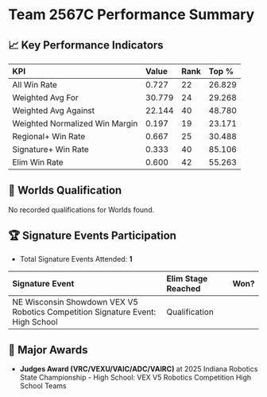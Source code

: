 # Team 2567C Performance Summary

## 📈 Key Performance Indicators
| KPI | Value | Rank | Top % |
|:---|:-----|:----|:-----|
| All Win Rate | 0.727 | 22 | 26.829 |
| Weighted Avg For | 30.779 | 24 | 29.268 |
| Weighted Avg Against | 22.144 | 40 | 48.780 |
| Weighted Normalized Win Margin | 0.197 | 19 | 23.171 |
| Regional+ Win Rate | 0.667 | 25 | 30.488 |
| Signature+ Win Rate | 0.333 | 40 | 85.106 |
| Elim Win Rate | 0.600 | 42 | 55.263 |


## 🎯 Worlds Qualification
No recorded qualifications for Worlds found.

## 🏆 Signature Events Participation
- Total Signature Events Attended: **1**

| Signature Event | Elim Stage Reached | Won? |
|:----------------|:-------------------|:----|
| NE Wisconsin Showdown VEX V5 Robotics Competition Signature Event: High School | Qualification |  |


## 🥇 Major Awards
- **Judges Award (VRC/VEXU/VAIC/ADC/VAIRC)** at 2025 Indiana Robotics State Championship - High School: VEX V5 Robotics Competition High School Teams

